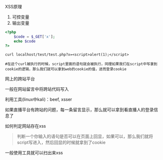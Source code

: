 XSS原理

1. 可控变量
2. 输出变量

```php
<?php
    $code = $_GET['x'];
	echo $code
?>
```



```shell
curl localhost/test/test.php?x=<script>alert(1);</script>

#在这个curl被执行的时候，script里面的语句就会被执行，同理如果我们在script中写拿到cookie的逻辑，那么我们就可以拿到web的cookie的值，进而登录cookie
```



网上的跨站平台



一般在网站留言中将跨站代码写入



利用工具(linux中kali)：beef, xsser



如果直播平台有跨站的问题，每一条留言显示，那么就可以拿到看直播人的登录信息了



如何判定网站存在xss

> 判断一个你输入的语句是否可以在页面上回显，如果可以，那么我们就将script写进入，然后回显的时候就拿到了cookie

一般使用工具就可以扫出来xss

